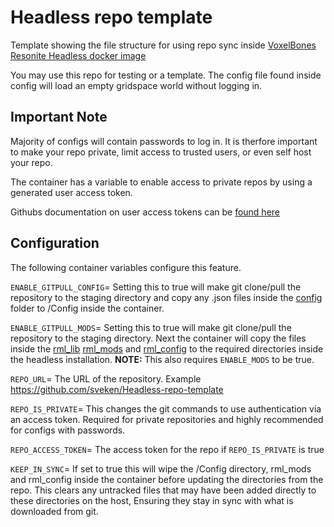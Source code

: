 # Headless repo template
Template showing the file structure for using repo sync inside [VoxelBones Resonite Headless docker image](https://github.com/voxelbonecloud/headless-docker)

You may use this repo for testing or a template. The config file found inside config will load an empty gridspace world without logging in.

## Important Note
Majority of configs will contain passwords to log in. It is therfore important to make your repo private, limit access to trusted users, or even self host your repo.

The container has a variable to enable access to private repos by using a generated user access token. 

Githubs documentation on user access tokens can be [found here](https://docs.github.com/en/authentication/keeping-your-account-and-data-secure/managing-your-personal-access-tokens)

## Configuration
The following container variables configure this feature.

`ENABLE_GITPULL_CONFIG`= Setting this to true will make git clone/pull the repository to the staging directory and copy any .json files inside the [config](config) folder to /Config inside the container.

`ENABLE_GITPULL_MODS`= Setting this to true will make git clone/pull the repository to the staging directory. Next the container will copy the files inside the [rml_lib](rml_libs) [rml_mods](rml_mods) and [rml_config](rml_config) to the required directories inside the headless installation. **NOTE:** This also requires `ENABLE_MODS` to be true.

`REPO_URL`= The URL of the repository. Example https://github.com/sveken/Headless-repo-template

`REPO_IS_PRIVATE`= This changes the git commands to use authentication via an access token. Required for private repositories and highly recommended for configs with passwords. 

`REPO_ACCESS_TOKEN`= The access token for the repo if `REPO_IS_PRIVATE` is true

`KEEP_IN_SYNC`= If set to true this will wipe the /Config directory, rml_mods and rml_config inside the container before updating the directories from the repo. This clears any untracked files that may have been added directly to these directories on the host, Ensuring they stay in sync with what is downloaded from git.

